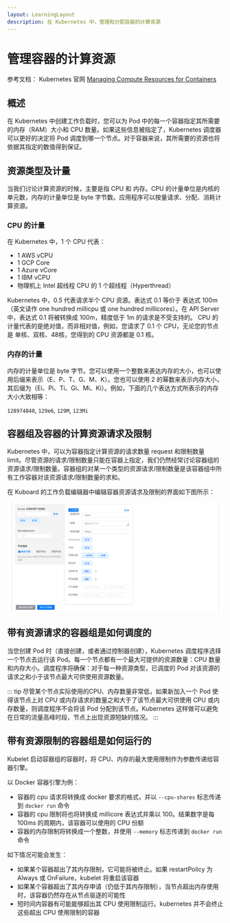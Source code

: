 ```yaml
---
layout: LearningLayout
description: 在 Kubernetes 中，管理和分配容器的计算资源
---
```


# 管理容器的计算资源

参考文档： Kubernetes 官网 [Managing Compute Resources for Containers](https://kubernetes.io/docs/concepts/configuration/manage-compute-resources-container/)

## 概述

在 Kubernetes 中创建工作负载时，您可以为 Pod 中的每一个容器指定其所需要的内存（RAM）大小和 CPU 数量。如果这些信息被指定了，Kubernetes 调度器可以更好的决定将 Pod 调度到哪一个节点。对于容器来说，其所需要的资源也将依据其指定的数值得到保证。

## 资源类型及计量

当我们讨论计算资源的时候，主要是指 CPU 和 内存。CPU 的计量单位是内核的单元数，内存的计量单位是 byte 字节数。应用程序可以按量请求、分配、消耗计算资源。

### CPU 的计量

在 Kubernetes 中，1 个 CPU 代表：
* 1 AWS vCPU
* 1 GCP Core
* 1 Azure vCore
* 1 IBM vCPU
* 物理机上 Intel 超线程 CPU 的 1 个超线程（Hyperthread）

Kubernetes 中，0.5 代表请求半个 CPU 资源。表达式 0.1 等价于 表达式 100m （英文读作 one hundred millicpu 或 one hundred millicores）。在 API Server 中，表达式 0.1 将被转换成 100m，精度低于 1m 的请求是不受支持的。 CPU 的计量代表的是绝对值，而非相对值，例如，您请求了 0.1 个 CPU，无论您的节点是 单核、双核、48核，您得到的 CPU 资源都是 0.1 核。

### 内存的计量

内存的计量单位是 byte 字节。您可以使用一个整数来表达内存的大小，也可以使用后缀来表示（E、P、T、G、M、K）。您也可以使用 2 的幂数来表示内存大小，其后缀为（Ei、Pi、Ti、Gi、Mi、Ki）。例如，下面的几个表达方式所表示的内存大小大致相等：

`128974848`, `129e6`, `129M`, `123Mi`

## 容器组及容器的计算资源请求及限制

Kubernetes 中，可以为容器指定计算资源的请求数量 request 和限制数量 limit。尽管资源的请求/限制数量只能在容器上指定，我们仍然经常讨论容器组的资源请求/限制数量。容器组的对某一个类型的资源请求/限制数量是该容器组中所有工作容器对该资源请求/限制数量的求和。

在 Kuboard 的工作负载编辑器中编辑容器资源请求及限制的界面如下图所示：

![image-20190908193257183](./computing-resource.assets/image-20190908193257183.png)

## 带有资源请求的容器组是如何调度的

当您创建 Pod 时（直接创建，或者通过控制器创建），Kubernetes 调度程序选择一个节点去运行该 Pod。每一个节点都有一个最大可提供的资源数量：CPU 数量和内存大小。调度程序将确保：对于每一种资源类型，已调度的 Pod 对该资源的请求之和小于该节点最大可供使用资源数量。

::: tip
尽管某个节点实际使用的CPU、内存数量非常低，如果新加入一个 Pod 使得该节点上对 CPU 或内存请求的数量之和大于了该节点最大可供使用 CPU 或内存数量，则调度程序不会将该 Pod 分配到该节点。Kubernetes 这样做可以避免在日常的流量高峰时段，节点上出现资源短缺的情况。
:::

## 带有资源限制的容器组是如何运行的

Kubelet 启动容器组的容器时，将 CPU、内存的最大使用限制作为参数传递给容器引擎。

以 Docker 容器引擎为例：

* 容器的 cpu 请求将转换成 docker 要求的格式，并以 `--cpu-shares` 标志传递到 `docker run` 命令
* 容器的 cpu 限制将也将转换成 millicore 表达式并乘以 100。结果数字是每 100ms 的周期内，该容器可以使用的 CPU 份额
* 容器的内存限制将转换成一个整数，并使用 `--memory` 标志传递到 `docker run` 命令

如下情况可能会发生：

* 如果某个容器超出了其内存限制，它可能将被终止。如果 restartPolicy 为 Always 或 OnFailure，kubelet 将重启该容器
* 如果某个容器超出了其内存申请（仍低于其内存限制），当节点超出内存使用时，该容器仍然存在从节点驱逐的可能性
* 短时间内容器有可能能够超出其 CPU 使用限制运行。kubernetes 并不会终止这些超出 CPU 使用限制的容器
